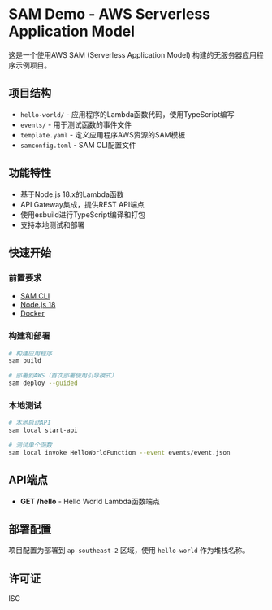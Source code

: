 # SAM Demo - AWS Serverless Application Model

这是一个使用AWS SAM (Serverless Application Model) 构建的无服务器应用程序示例项目。

## 项目结构

- `hello-world/` - 应用程序的Lambda函数代码，使用TypeScript编写
- `events/` - 用于测试函数的事件文件
- `template.yaml` - 定义应用程序AWS资源的SAM模板
- `samconfig.toml` - SAM CLI配置文件

## 功能特性

- 基于Node.js 18.x的Lambda函数
- API Gateway集成，提供REST API端点
- 使用esbuild进行TypeScript编译和打包
- 支持本地测试和部署

## 快速开始

### 前置要求

- [SAM CLI](https://docs.aws.amazon.com/serverless-application-model/latest/developerguide/serverless-sam-cli-install.html)
- [Node.js 18](https://nodejs.org/en/)
- [Docker](https://hub.docker.com/search/?type=edition&offering=community)

### 构建和部署

```bash
# 构建应用程序
sam build

# 部署到AWS（首次部署使用引导模式）
sam deploy --guided
```

### 本地测试

```bash
# 本地启动API
sam local start-api

# 测试单个函数
sam local invoke HelloWorldFunction --event events/event.json
```

## API端点

- **GET /hello** - Hello World Lambda函数端点

## 部署配置

项目配置为部署到 `ap-southeast-2` 区域，使用 `hello-world` 作为堆栈名称。

## 许可证

ISC